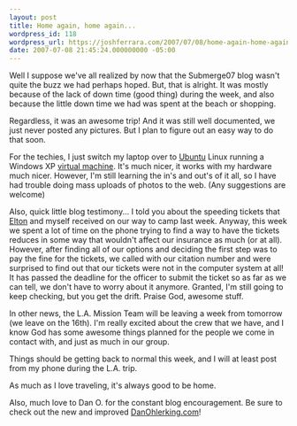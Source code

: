 ```yaml
---
layout: post
title: Home again, home again...
wordpress_id: 118
wordpress_url: https://joshferrara.com/2007/07/08/home-again-home-again/
date: 2007-07-08 21:45:24.000000000 -05:00
---
```

Well I suppose we've all realized by now that the Submerge07 blog wasn't quite the buzz we had perhaps hoped. But, that is alright. It was mostly because of the lack of down time (good thing) during the week, and also because the little down time we had was spent at the beach or shopping.

Regardless, it was an awesome trip! And it was still well documented, we just never posted any pictures. But I plan to figure out an easy way to do that soon.

For the techies, I just switch my laptop over to <a href="http://www.ubuntu.com">Ubuntu</a> Linux running a Windows XP <a href="http://www.vmware.com">virtual machine</a>. It's much nicer, it works with my hardware much nicer. However, I'm still learning the in's and out's of it all, so I have had trouble doing mass uploads of photos to the web. (Any suggestions are welcome)

Also, quick little blog testimony...
I told you about the speeding tickets that <a href="http://eltonveals.blogspot.com">Elton</a> and myself received on our way to camp last week. Anyway, this week we spent a lot of time on the phone trying to find a way to have the tickets reduces in some way that wouldn't affect our insurance as much (or at all). However, after finding all of our options and deciding the first step was to pay the fine for the tickets, we called with our citation number and were surprised to find out that our tickets were not in the computer system at all! It has passed the deadline for the officer to submit the ticket so as far as we can tell, we don't have to worry about it anymore. Granted, I'm still going to keep checking, but you get the drift. Praise God, awesome stuff.

In other news, the L.A. Mission Team will be leaving a week from tomorrow (we leave on the 16th). I'm really excited about the crew that we have, and I know God has some awesome things planned for the people we come in contact with, and just as much in our group.

Things should be getting back to normal this week, and I will at least post from my phone during the L.A. trip.

As much as I love traveling, it's always good to be home.

Also, much love to Dan O. for the constant blog encouragement. Be sure to check out the new and improved <a href="http://www.danohlerking.com">DanOhlerking.com</a>!

